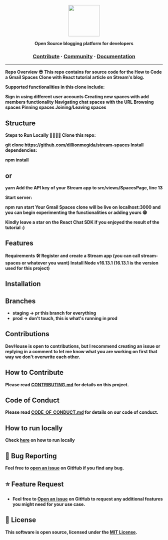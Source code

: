 <a href="https://devhouse.live"><p align="center">
<img height=100 src=""/>

</p></a>
<p align="center">
<strong>Open Source blogging platform for developers<strong/> <br>
 
</p>
<p align="center">
<!--   <a href="">
    <img src="https://img.shields.io/discord/810571477316403233?style=for-the-badge" alt="discord - users online" />
  </a>
  <a href="https://devhouse.live">
    <img src="https://img.shields.io/endpoint?color=FD4D4D&style=for-the-badge&url=https%3A%2F%2Fapi.dogegarden.net%2Fv1%2Fshields" alt="devhouse" - users online" />
  </a> -->
</p>

<h3 align="center">
  <a href="https://github.com/wisdomekpotu/devhouse/blob/main/CONTRIBUTING.md">Contribute</a>
  <span> · </span>
  <a href="">Community</a>
  <span> · </span>
  <a href="https://github.com/wisdomekpotu/devhouse/blob/main/docs">Documentation</a>
</h3>

---

Repo Overview 😎
This repo contains for source code for the How to Code a Gmail Spaces Clone with React tutorial article on Stream's blog.

Supported functionalities in this clone include:

Sign in using different user accounts
Creating new spaces with add members functionality
Navigating chat spaces with the URL
Browsing spaces
Pinning spaces
Joining/Leaving spaces

## Structure

Steps to Run Locally 🧑‍💻👩‍💻
Clone this repo:

git clone https://github.com/dillionmegida/stream-spaces
Install dependencies:

npm install

## or

yarn
Add the API key of your Stream app to src/views/SpacesPage, line 13

Start server:

npm run start
Your Gmail Spaces clone will be live on localhost:3000 and you can begin experimenting the functionalities or adding yours 😁

Kindly leave a star on the React Chat SDK if you enjoyed the result of the tutorial :)

## Features

Requirements 🛠
Register and create a Stream app (you can call stream-spaces or whatever you want)
Install Node v16.13.1 (16.13.1 is the version used for this project)

## Installation

## Branches

- staging -> pr this branch for everything
- prod -> don't touch, this is what's running in prod

## Contributions

DevHouse is open to contributions, but I recommend creating an issue or replying in a comment to let me know what you are working on first that way we don't overwrite each other.

## How to Contribute

Please read [CONTRIBUTING.md](https://github.com/wisdomekpotu/devhouse/blob/main/CONTRIBUTING.md) for details on this project.

## Code of Conduct

Please read [CODE_OF_CONDUCT.md](https://ithub.com/wisdomekpotu/devhouse/blob/main/CODE_OF_CONDUCT.md) for details on our code of conduct.

## How to run locally

Check <a href="https://github.com/wisdomekpotu/devhouse/blob/main/CONTRIBUTING.md#quickstart-local-frontend-development">here</a> on how to run locally</a>

## 🐛 Bug Reporting

Feel free to [open an issue](https://github.com/wisdomekpotu/devhouse/issues) on GitHub if you find any bug.

## ⭐ Feature Request

- Feel free to [Open an issue](https://github.com/wisdomekpotu/devhouse/issues) on GitHub to request any additional features you might need for your use case.

## 📜 License

This software is open source, licensed under the [MIT License](https://github.com/wisdomekpotu/devhouse/blob/main/LICENSE).
